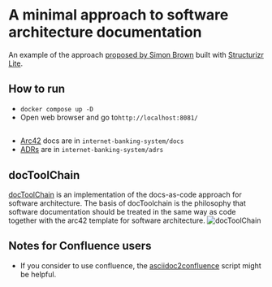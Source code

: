# A minimal approach to software architecture documentation

An example of the approach [proposed by Simon Brown](https://dev.to/simonbrown/a-minimal-approach-to-software-architecture-documentation-4k6k) built with [Structurizr Lite](https://github.com/structurizr/lite).


## How to run
- `docker compose up -D`
- Open web browser and go to`http://localhost:8081/`

##
- [Arc42](https://arc42.org/overview) docs are in `internet-banking-system/docs`
- [ADRs](https://github.com/npryce/adr-tools) are in `internet-banking-system/adrs`

## docToolChain

[docToolChain](https://github.com/docToolchain/docToolchain) is an implementation of the docs-as-code approach for software architecture. The basis of docToolchain is the philosophy that software documentation should be treated in the same way as code together with the arc42 template for software architecture.
![docToolChain](https://camo.githubusercontent.com/51aa243c71a36dba275cd24060ed053d882260104832c10a88279641c5c10e23/68747470733a2f2f646f63746f6f6c636861696e2e6769746875622e696f2f646f63546f6f6c636861696e2f76322e302e782f696d616765732f65612f4d616e75616c2f4f76657276696577322e706e67)

## Notes for Confluence users

- If you consider to use confluence, the [asciidoc2confluence](https://github.com/rdmueller/asciidoc2confluence) script might be helpful.
